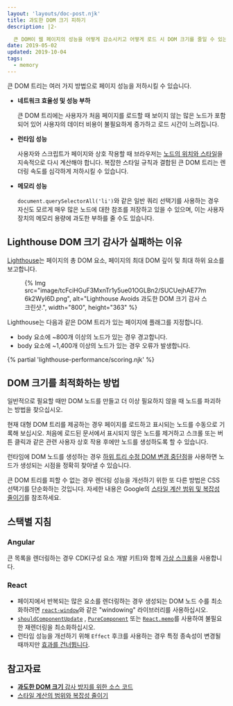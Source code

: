```yaml
---
layout: 'layouts/doc-post.njk'
title: 과도한 DOM 크기 피하기
description: |2-

  큰 DOM이 웹 페이지의 성능을 어떻게 감소시키고 어떻게 로드 시 DOM 크기를 줄일 수 있는지 알아봅니다.
date: 2019-05-02
updated: 2019-10-04
tags:
  - memory
---
```


큰 DOM 트리는 여러 가지 방법으로 페이지 성능을 저하시킬 수 있습니다.

- **네트워크 효율성 및 성능 부하**

    큰 DOM 트리에는 사용자가 처음 페이지를 로드할 때 보이지 않는 많은 노드가 포함되어 있어 사용자의 데이터 비용이 불필요하게 증가하고 로드 시간이 느려집니다.

- **런타임 성능**

    사용자와 스크립트가 페이지와 상호 작용할 때 브라우저는 [노드의 위치와 스타일](https://developers.google.com/web/fundamentals/performance/rendering/reduce-the-scope-and-complexity-of-style-calculations?utm_source=lighthouse&utm_medium=cli)을 지속적으로 다시 계산해야 합니다. 복잡한 스타일 규칙과 결합된 큰 DOM 트리는 렌더링 속도를 심각하게 저하시킬 수 있습니다.

- **메모리 성능**

    `document.querySelectorAll('li')`와 같은 일반 쿼리 선택기를 사용하는 경우 자신도 모르게 매우 많은 노드에 대한 참조를 저장하고 있을 수 있으며, 이는 사용자 장치의 메모리 용량에 과도한 부하를 줄 수도 있습니다.

## Lighthouse DOM 크기 감사가 실패하는 이유

[Lighthouse](https://developers.google.com/web/tools/lighthouse/)는 페이지의 총 DOM 요소, 페이지의 최대 DOM 깊이 및 최대 하위 요소를 보고합니다.

<figure>{% Img src="image/tcFciHGuF3MxnTr1y5ue01OGLBn2/SUCUejhAE77m6k2WyI6D.png", alt="Lighthouse Avoids 과도한 DOM 크기 감사 스크린샷.", width="800", height="363" %}</figure>

Lighthouse는 다음과 같은 DOM 트리가 있는 페이지에 플래그를 지정합니다.

- body 요소에 ~800개 이상의 노드가 있는 경우 경고합니다.
- body 요소에 ~1,400개 이상의 노드가 있는 경우 오류가 발생합니다.

{% partial 'lighthouse-performance/scoring.njk' %}

## DOM 크기를 최적화하는 방법

일반적으로 필요할 때만 DOM 노드를 만들고 더 이상 필요하지 않을 때 노드를 파괴하는 방법을 찾으십시오.

현재 대형 DOM 트리를 제공하는 경우 페이지를 로드하고 표시되는 노드를 수동으로 기록해 보십시오. 처음에 로드된 문서에서 표시되지 않은 노드를 제거하고 스크롤 또는 버튼 클릭과 같은 관련 사용자 상호 작용 후에만 노드를 생성하도록 할 수 있습니다.

런타임에 DOM 노드를 생성하는 경우 [하위 트리 수정 DOM 변경 중단점](https://developers.google.com/web/tools/chrome-devtools/javascript/breakpoints#dom)을 사용하면 노드가 생성되는 시점을 정확히 찾아낼 수 있습니다.

큰 DOM 트리를 피할 수 없는 경우 렌더링 성능을 개선하기 위한 또 다른 방법은 CSS 선택기를 단순화하는 것입니다. 자세한 내용은 Google의 [스타일 계산 범위 및 복잡성 줄이기](https://developers.google.com/web/fundamentals/performance/rendering/reduce-the-scope-and-complexity-of-style-calculations)를 참조하세요.

## 스택별 지침

### Angular

큰 목록을 렌더링하는 경우 CDK(구성 요소 개발 키트)와 함께 [가상 스크롤](https://web.dev/virtualize-lists-with-angular-cdk/)을 사용합니다.

### React

- 페이지에서 반복되는 많은 요소를 렌더링하는 경우 생성되는 DOM 노드 수를 최소화하려면 [`react-window`](https://web.dev/virtualize-long-lists-react-window/)와 같은 "windowing" 라이브러리를 사용하십시오.
- [`shouldComponentUpdate`](https://reactjs.org/docs/optimizing-performance.html#shouldcomponentupdate-in-action) , [`PureComponent`](https://reactjs.org/docs/react-api.html#reactpurecomponent) 또는 [`React.memo`](https://reactjs.org/docs/react-api.html#reactmemo)를 사용하여 불필요한 재렌더링을 최소화하십시오.
- 런타임 성능을 개선하기 위해 `Effect` 후크를 사용하는 경우 특정 종속성이 변경될 때까지만 [효과를 건너뜁니다](https://reactjs.org/docs/hooks-effect.html#tip-optimizing-performance-by-skipping-effects).

## 참고자료

- [**과도한 DOM 크기** 감사 방지를 위한 소스 코드](https://github.com/GoogleChrome/lighthouse/blob/master/lighthouse-core/audits/dobetterweb/dom-size.js)
- [스타일 계산의 범위와 복잡성 줄이기](https://developers.google.com/web/fundamentals/performance/rendering/reduce-the-scope-and-complexity-of-style-calculations)

